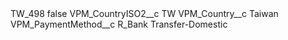 <?xml version="1.0" encoding="UTF-8"?>
<CustomMetadata xmlns="http://soap.sforce.com/2006/04/metadata" xmlns:xsi="http://www.w3.org/2001/XMLSchema-instance" xmlns:xsd="http://www.w3.org/2001/XMLSchema">
    <label>TW_498</label>
    <protected>false</protected>
    <values>
        <field>VPM_CountryISO2__c</field>
        <value xsi:type="xsd:string">TW</value>
    </values>
    <values>
        <field>VPM_Country__c</field>
        <value xsi:type="xsd:string">Taiwan</value>
    </values>
    <values>
        <field>VPM_PaymentMethod__c</field>
        <value xsi:type="xsd:string">R_Bank Transfer-Domestic</value>
    </values>
</CustomMetadata>
